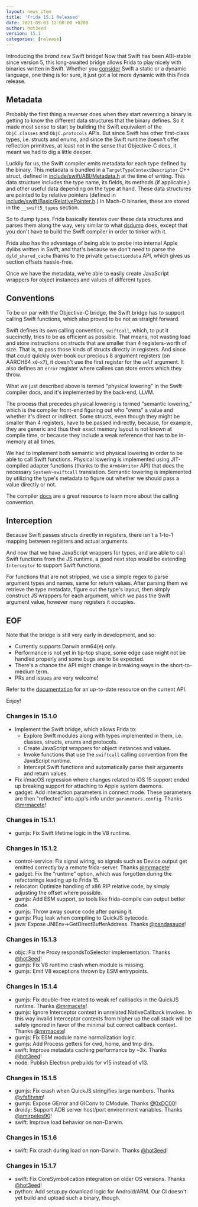 ```yaml
---
layout: news_item
title: 'Frida 15.1 Released'
date: 2021-09-03 12:00:00 +0200
author: hot3eed
version: 15.1
categories: [release]
---
```


Introducing the _brand new_ Swift bridge! Now that Swift has been
ABI-stable since version 5, this long-awaited bridge allows Frida to play nicely
with binaries written in Swift. Whether you [consider][] Swift a static or a
dynamic language, one thing is for sure, it just got a lot more dynamic with
this Frida release.

## Metadata

Probably the first thing a reverser does when they start reversing a binary is
getting to know the different data structures that the binary defines. So it
made most sense to start by building the Swift equivalent of the `ObjC.classes`
and `ObjC.protocols` APIs. But since Swift has other first-class types,
i.e. structs and enums, and since the Swift runtime doesn't offer reflection
primitives, at least not in the sense that Objective-C does, it meant we had to
dig a little deeper.

Luckily for us, the Swift compiler emits metadata for each type
defined by the binary. This metadata is bundled in a
`TargetTypeContextDescriptor` C++ struct, defined in
[include/swift/ABI/Metadata.h][] at the time of writing. This data structure
includes the type name, its fields, its methods (if applicable,) and other useful
data depending on the type at hand. These data structures are pointed to by
relative pointers (defined in [include/swift/Basic/RelativePointer.h][].) In
Mach-O binaries, these are stored in the `__swift5_types` section.

So to dump types, Frida basically iterates over these data structures and
parses them along the way, very similar to what [dsdump][] does, except that you
don't have to build the Swift compiler in order to tinker with it.

Frida also has the advantage of being able to probe into
internal Apple dylibs written in Swift, and that's because we don't need to
parse the `dyld_shared_cache` thanks to the private `getsectiondata` API, which
gives us section offsets hassle-free.

Once we have the metadata, we're able to easily create JavaScript wrappers for
object instances and values of different types.

## Conventions

To be on par with the Objective-C bridge, the Swift bridge has to support
calling Swift functions, which also proved to be not as straight forward.

Swift defines its own calling convention, `swiftcall`, which, to put it
succinctly, tries to be as efficient as possible. That means, not wasting load
and store instructions on structs that are smaller than 4 registers-worth of
size. That is, to pass those kinds of structs directly in registers. And since
that could quickly over-book our precious 8 argument registers
(on AARCH64 `x0`-`x7`), it doesn't use the first register for the `self`
argument. It also defines an `error` register where callees can store errors
which they throw.

What we just described above is termed "physical lowering" in the Swift compiler
docs, and it's implemented by the back-end, LLVM.

The process that precedes physical lowering is termed "semantic lowering," which
is the compiler front-end figuring out who "owns" a value and whether
it's direct or indirect. Some structs, even though they might be smaller than
4 registers, have to be passed indirectly, because, for example, they are
generic and thus their exact memory layout is not known at compile time, or
because they include a weak reference that has to be in-memory at all times.

We had to implement both semantic and physical lowering in order to be able
to call Swift functions. Physical lowering is implemented using JIT-compiled
adapter functions (thanks to the `Arm64Writer` API) that does the necessary
`SystemV`-`swiftcall` translation. Semantic lowering is implemented by utilizing
the type's metadata to figure out whether we should pass a value directly or
not.

The compiler [docs][] are a great resource to learn more about the calling
convention.

## Interception

Because Swift passes structs directly in registers, there isn't a 1-to-1 mapping
between registers and actual arguments.

And now that we have JavaScript wrappers for types, and are able to call Swift
functions from the JS runtime, a good next step would be extending `Interceptor`
to support Swift functions.

For functions that are not stripped, we use a simple regex to parse argument
types and names, same for return values. After parsing them we retrieve the
type metadata, figure out the type's layout, then simply construct JS wrappers
for each argument, which we pass the Swift argument value, however many
registers it occupies.

## EOF

Note that the bridge is still very early in development, and so:
  - Currently supports Darwin arm64(e) only.
  - Performance is not yet in tip-top shape, some edge case might not be handled
    properly and some bugs are to be expected.
  - There's a chance the API might change in breaking ways in the
    short-to-medium term.
  - PRs and issues are very welcome!


Refer to the [documentation][] for an up-to-date resource on the current API.

Enjoy!


### Changes in 15.1.0

- Implement the Swift bridge, which allows Frida to:
  - Explore Swift modules along with types implemented in them, i.e. classes,
    structs, enums and protocols.
  - Create JavaScript wrappers for object instances and values.
  - Invoke functions that use the `swiftcall` calling convention from the
    JavaScript runtime.
  - Intercept Swift functions and automatically parse their arguments and return
    values.
- Fix i/macOS regression where changes related to iOS 15 support ended up
  breaking support for attaching to Apple system daemons.
- gadget: Add interaction.parameters in connect mode. These parameters are then
  "reflected" into app's info under `parameters.config`. Thanks [@mrmacete][]!

### Changes in 15.1.1

- gumjs: Fix Swift lifetime logic in the V8 runtime.

### Changes in 15.1.2

- control-service: Fix signal wiring, so signals such as Device.output get
  emitted correctly by a remote frida-server. Thanks [@mrmacete][]!
- gadget: Fix the “runtime” option, which was forgotten during the refactorings
  leading up to Frida 15.
- relocator: Optimize handling of x86 RIP relative code, by simply adjusting the
  offset where possible.
- gumjs: Add ESM support, so tools like frida-compile can output better code.
- gumjs: Throw away source code after parsing it.
- gumjs: Plug leak when compiling to QuickJS bytecode.
- java: Expose JNIEnv->GetDirectBufferAddress. Thanks [@pandasauce][]!

### Changes in 15.1.3

- objc: Fix the Proxy respondsToSelector implementation. Thanks [@hot3eed][]!
- gumjs: Fix V8 runtime crash when module is missing.
- gumjs: Emit V8 exceptions thrown by ESM entrypoints.

### Changes in 15.1.4

- gumjs: Fix double-free related to weak ref callbacks in the QuickJS runtime.
  Thanks [@mrmacete][]!
- gumjs: Ignore Interceptor context in unrelated NativeCallback invokes. In this
  way invalid Interceptor contexts from higher up the call stack will be safely
  ignored in favor of the minimal but correct callback context. Thanks
  [@mrmacete][]!
- gumjs: Fix ESM module name normalization logic.
- gumjs: Add Process getters for cwd, home, and tmp dirs.
- swift: Improve metadata caching performance by ~3x. Thanks [@hot3eed][]!
- node: Publish Electron prebuilds for v15 instead of v13.

### Changes in 15.1.5

- gumjs: Fix crash when QuickJS stringifies large numbers. Thanks
  [@vfsfitvnm][]!
- gumjs: Expose GError and GIConv to CModule. Thanks [@0xDC00][]!
- droidy: Support ADB server host/port environment variables. Thanks
  [@amirpeles90][]!
- swift: Improve load behavior on non-Darwin.

### Changes in 15.1.6

- swift: Fix crash during load on non-Darwin. Thanks [@hot3eed][]!

### Changes in 15.1.7

- swift: Fix CoreSymbolication integration on older OS versions. Thanks
  [@hot3eed][]!
- python: Add setup.py download logic for Android/ARM. Our CI doesn't yet build
  and upload such a binary, though.


[consider]: https://youtu.be/0rHG_Pa86oA?t=36
[include/swift/ABI/Metadata.h]: https://github.com/apple/swift/blob/52e852a7a9758e6edcb872761ab997b552eec565/include/swift/ABI/Metadata.h
[dsdump]: https://github.com/DerekSelander/dsdump
[include/swift/Basic/RelativePointer.h]: https://github.com/apple/swift/blob/52e852a7a9758e6edcb872761ab997b552eec565/include/swift/Basic/RelativePointer.h
[docs]: https://github.com/apple/swift/blob/52e852a7a9758e6edcb872761ab997b552eec565/docs/ABI/CallingConvention.rst
[documentation]: https://github.com/frida/frida-swift-bridge/blob/master/docs/api.md
[@mrmacete]: https://twitter.com/bezjaje
[@pandasauce]: https://github.com/pandasauce
[@hot3eed]: https://github.com/hot3eed
[@vfsfitvnm]: https://github.com/vfsfitvnm
[@0xDC00]: https://github.com/0xDC00
[@amirpeles90]: https://github.com/amirpeles90
